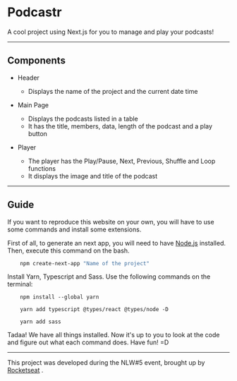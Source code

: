 # Podcastr

A cool project using Next.js for you to manage and play your podcasts!


---

## Components

* Header
    * Displays the name of the project and the current date time

* Main Page
    * Displays the podcasts listed in a table
    * It has the title, members, data, length of the podcast and a play button

* Player
    * The player has the Play/Pause, Next, Previous, Shuffle and Loop functions
    * It displays the image and title of the podcast

---

## Guide

If you want to reproduce this website on your own, you will have to use some commands and install some extensions.

First of all, to generate an next app, you will need to have [Node.js](https://nodejs.org/en/ "Node.js") installed. Then, execute this command on the bash.

```bash
    npm create-next-app "Name of the project"
```

Install Yarn, Typescript and Sass. Use the following commands on the terminal:

```terminal
    npm install --global yarn

    yarn add typescript @types/react @types/node -D

    yarn add sass

```

Tadaa! We have all things installed. Now it's up to you to look at the code and figure out what each command does. Have fun! =D

---

This project was developed during the NLW#5 event, brought up by [Rocketseat](https://rocketseat.com.br/ "Rocketseat") .
